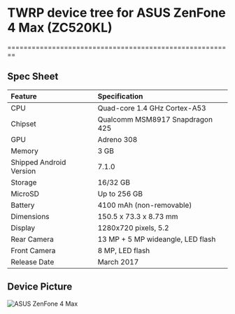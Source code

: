 # TWRP device tree for ASUS ZenFone 4 Max (ZC520KL)
========================================================

## Spec Sheet

| Feature                 | Specification                     |
| :---------------------- | :-------------------------------- |
| CPU                     | Quad-core 1.4 GHz Cortex-A53      |
| Chipset                 | Qualcomm MSM8917 Snapdragon 425   |
| GPU                     | Adreno 308                        |
| Memory                  | 3 GB                              |
| Shipped Android Version | 7.1.0                             |
| Storage                 | 16/32 GB                          |
| MicroSD                 | Up to 256 GB                      |
| Battery                 | 4100 mAh (non-removable)          |
| Dimensions              | 150.5 x 73.3 x 8.73 mm            |
| Display                 | 1280x720 pixels, 5.2              |
| Rear Camera             | 13 MP + 5 MP wideangle, LED flash |
| Front Camera            | 8 MP, LED flash                   |
| Release Date            | March 2017                        |

## Device Picture

![ASUS ZenFone 4 Max](https://dlcdnimgs.asus.com/websites/global/products/V7NKJtULwu9u2g19/spec/v2/img/spec/tablet/color.jpg "ASUS ZenFone 4 Max")
